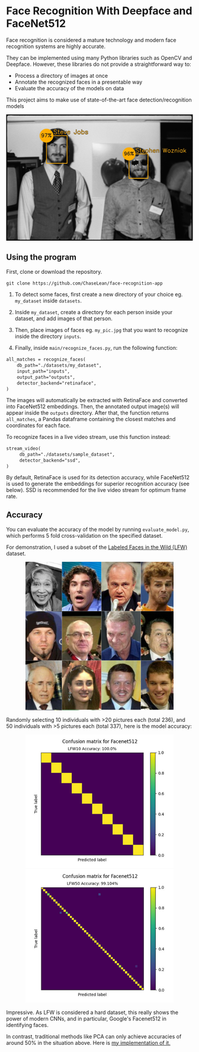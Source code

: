 # Face Recognition With Deepface and FaceNet512

Face recognition is considered a mature technology and modern face recognition systems are highly accurate.

They can be implemented using many Python libraries such as OpenCV and Deepface. However, these libraries do not provide a straightforward way to:

<ul>
<li>Process a directory of images at once</li>
<li>Annotate the recognized faces in a presentable way</li>
<li>Evaluate the accuracy of the models on data</li>
</ul>


This project aims to make use of state-of-the-art face detection/recognition models

<p align="center">
    <img src="assets/output_sample.jpg">
</p>

## Using the program

First, clone or download the repository.

```
git clone https://github.com/ChaseLean/face-recognition-app
```

1. To detect some faces, first create a new directory of your choice eg. `my_dataset` inside `datasets`. 

2. Inside `my_dataset`, create a directory for each person inside your dataset, and add images of that person.

3. Then, place images of faces eg. `my_pic.jpg` that you want to recognize inside the directory `inputs`. 

4. Finally, inside `main/recognize_faces.py`, run the following function:

```
all_matches = recognize_faces(
    db_path="./datasets/my_dataset", 
    input_path="inputs", 
    output_path="outputs", 
    detector_backend="retinaface", 
)
```
The images will automatically be extracted with RetinaFace and converted into FaceNet512 embeddings. Then, the annotated output image(s) will appear inside the `outputs` directory. After that, the function returns `all_matches`, a Pandas dataframe containing the closest matches and coordinates for each face.

To recognize faces in a live video stream, use this function instead:

```
stream_video(
     db_path="./datasets/sample_dataset", 
     detector_backend="ssd",
)
```

By default, RetinaFace is used for its detection accuracy, while FaceNet512 is used to generate the embeddings for superior recognition accuracy (see below). SSD is recommended for the live video stream for optimum frame rate.

## Accuracy

You can evaluate the accuracy of the model by running `evaluate_model.py`, which performs 5 fold cross-validation on the specified dataset.

For demonstration, I used a subset of the [Labeled Faces in the Wild (LFW)](http://vis-www.cs.umass.edu/lfw/) dataset.

<p align="center">
    <img src="assets/lfw.jpg" width=400>
</p>

Randomly selecting 10 individuals with >20 pictures each (total 236), and 50 individuals with >5 pictures each (total 337), here is the model accuracy:

<p float="left" align="center">
  <img src="assets/facenet512_lfw10.jpg" width="400" />
  <img src="assets/facenet512_lfw50.jpg" width="400" /> 
</p>

Impressive. As LFW is considered a hard dataset, this really shows the power of modern CNNs, and in particular, Google's Facenet512 in identifying faces.

In contrast, traditional methods like PCA can only achieve accuracies of around 50% in the situation above. Here is <a href="https://github.com/ChaseLean/pca-face-recognition">my implementation of it.</a>